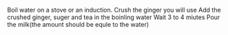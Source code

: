 Boil water on a stove or an induction.
Crush the ginger you will use
Add the crushed ginger, suger and tea in the boinling water
Wait 3 to 4 miutes
Pour the milk(the amount should be equle to the water)